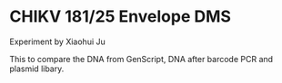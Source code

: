 # CHIKV 181/25 Envelope DMS

Experiment by Xiaohui Ju


This to compare the DNA from GenScript, DNA after barcode PCR and plasmid libary.
